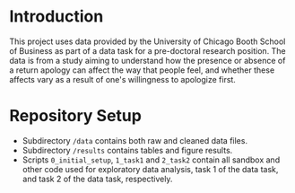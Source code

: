 # Introduction
This project uses data provided by the University of Chicago Booth School of Business as part of a data task for a pre-doctoral research position. The data is from a study aiming to understand how the presence or absence of a return apology can affect the way that people feel, and whether these affects vary as a result of one's willingness to apologize first.

# Repository Setup
- Subdirectory `/data` contains both raw and cleaned data files.
- Subdirectory `/results` contains tables and figure results.
- Scripts `0_initial_setup`, `1_task1` and `2_task2` contain all sandbox and other code used for exploratory data analysis, task 1 of the data task, and task 2 of the data task, respectively.
